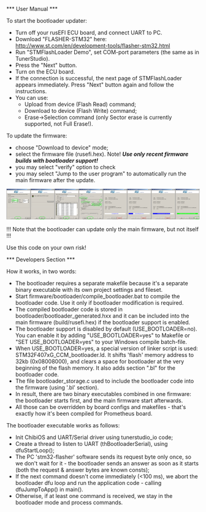 *** User Manual ***

To start the bootloader updater:
- Turn off your rusEFI ECU board, and connect UART to PC.
- Download "FLASHER-STM32" here: http://www.st.com/en/development-tools/flasher-stm32.html
- Run "STMFlashLoader Demo", set COM-port parameters (the same as in TunerStudio).
- Press the "Next" button.
- Turn on the ECU board.
- If the connection is successful, the next page of STMFlashLoader appears immediately. Press "Next" button again and follow the instructions.
- You can use:
  - Upload from device (Flash Read) command;
  - Download to device (Flash Write) command;
  - Erase->Selection command (only Sector erase is currently supported, not Full Erase!).

To update the firmware:
- choose "Download to device" mode;
- select the firmware file (rusefi.hex). Note! ***Use only recent firmware builds with bootloader support!***
- you may select "verify" option to check 
- you may select "Jump to the user program" to automatically run the main firmware after the update.

![image](STMFlashLoader_all_screenshots.png)

!!! Note that the bootloader can update only the main firmware, but not itself !!!

Use this code on your own risk!


*** Developers Section ***

How it works, in two words:
- The bootloader requires a separate makefile because it's a separate binary executable with its own project settings and fileset.
- Start firmware/bootloader/compile_bootloader.bat to compile the bootloader code. Use it only if bootloader modification is required.
- The compiled bootloader code is stored in bootloader/bootloader_generated.hxx and it can be included into the main firmware (build/rusefi.hex) if the bootloader support is enabled.
- The bootloader support is disabled by default (USE_BOOTLOADER=no). You can enable it by adding "USE_BOOTLOADER=yes" to Makefile or "SET USE_BOOTLOADER=yes" to your Windows compile batch-file.
- When USE_BOOTLOADER=yes, a special version of linker script is used: STM32F407xG_CCM_bootloader.ld. It shifts 'flash' memory address to 32kb (0x08008000), and clears a space for bootloader at the very beginning of the flash memory. It also adds section ".bl" for the bootloader code.
- The file bootloader_storage.c used to include the bootloader code into the firmware (using '.bl' section).
- In result, there are two binary executables combined in one firmware: the bootloader starts first, and the main firmware start afterwards.
- All those can be overridden by board configs and makefiles - that's exactly how it's been compiled for Prometheus board.

The bootloader executable works as follows:
- Init ChibiOS and UART/Serial driver using tunerstudio_io code;
- Create a thread to listen to UART (thBootloaderSerial), using dfuStartLoop();
- The PC 'stm32-flasher' software sends its request byte only once, so we don't wait for it - the bootloader sends an answer as soon as it starts (both the request & answer bytes are known consts);
- If the next command doesn't come immediately (<100 ms), we abort the bootloader dfu loop and run the application code - calling dfuJumpToApp() in main().
- Otherwise, if at least one command is received, we stay in the bootloader mode and process commands.
